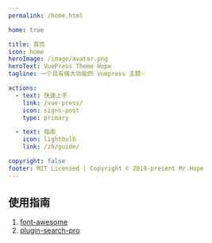 ```yaml
---
permalink: /home.html

home: true

title: 首页
icon: home
heroImage: /image/avatar.png
heroText: VuePress Theme Hope
tagline: 一个具有强大功能的 vuepress 主题✨

actions:
  - text: 快速上手
    link: /vue-press/
    icon: signs-post
    type: primary

  - text: 指南
    icon: lightbulb
    link: /zh/guide/

copyright: false
footer: MIT Licensed | Copyright © 2019-present Mr.Hope
---
```


## 使用指南

1. [font-awesome](https://fontawesome.com/search?o=r&m=free)
2. [plugin-search-pro](https://plugin-search-pro.vuejs.press/zh/config.html#customfields)

